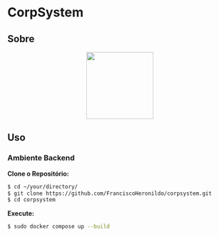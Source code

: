# CorpSystem

## Sobre

<div align="center"><img width="auto" height="150px" src=""/></div>

## Uso

### Ambiente Backend

**Clone o Repositório:**

```bash
$ cd ~/your/directory/
$ git clone https://github.com/FranciscoHeronildo/corpsystem.git
$ cd corpsystem
```

**Execute:**

```bash
$ sudo docker compose up --build
```
